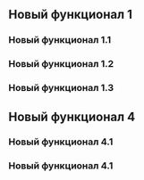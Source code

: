 ## Новый функционал 1

### Новый функционал 1.1

### Новый функционал 1.2

### Новый функционал 1.3

## Новый функционал 4

### Новый функционал 4.1

### Новый функционал 4.1